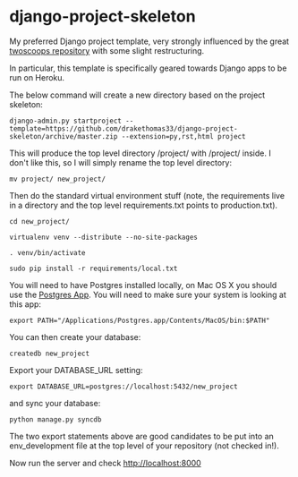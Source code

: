 django-project-skeleton
=======================

My preferred Django project template, very strongly influenced by the great [twoscoops repository](https://github.com/twoscoops/django-twoscoops-project) with some slight restructuring.

In particular, this template is specifically geared towards Django apps to be run on Heroku.

The below command will create a new directory based on the project skeleton:

    django-admin.py startproject --template=https://github.com/drakethomas33/django-project-skeleton/archive/master.zip --extension=py,rst,html project

This will produce the top level directory /project/ with /project/ inside. I don't like this, so I will simply rename the top level directory:

    mv project/ new_project/

Then do the standard virtual environment stuff (note, the requirements live in a directory and the top level requirements.txt points to production.txt).

    cd new_project/

    virtualenv venv --distribute --no-site-packages

    . venv/bin/activate

    sudo pip install -r requirements/local.txt

You will need to have Postgres installed locally, on Mac OS X you should use the [Postgres App](http://postgresapp.com/). You will need to make sure your system is looking at this app:

    export PATH="/Applications/Postgres.app/Contents/MacOS/bin:$PATH"

You can then create your database:

    createdb new_project

Export your DATABASE_URL setting:

    export DATABASE_URL=postgres://localhost:5432/new_project

and sync your database:

    python manage.py syncdb

The two export statements above are good candidates to be put into an env_development file at the top level of your repository (not checked in!).

Now run the server and check <http://localhost:8000>

